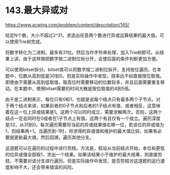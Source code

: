 143.最大异或对
===
https://www.acwing.com/problem/content/description/145/

给定N个数，大小不超过2^31，求选出任意两个数进行异或运算结果的最大值。可以使用Trie树完成。

将数字转化为二进制，最多有31位。然后当作字符串处理，加入Trie树即可。从结果上讲，由于这样做把数字按二进制位拆分开，会使后面的条件判断更加方便。

可以使用bitset拆分。bitset类可以将数字按二进制位拆开，支持按位遍历。在本题中，位数从高到低是30到0。但是实际操作中发现，效率远不如直接按位取值。即使由于需要从高到低取值，取高位时需要移动的位数较多，并且后面需要重复移动。在本题中，使用bitset需要的时间大概是按位取值的4到5倍。

由于是二进制表示，每位只有0和1，也就是说每个结点只有最多两个子节点。对于两个结点来讲，如果前者的0子节点和后者的1子结点有值，或者相反，这意味着在这一位上异或结果是1。这两个可以同时成立，需要求解两次。否则，这两个结点一定会同时在0或者在1子节点上有值。这两个有且仅有一个成立。遍历深度是32，从31到0。每次遍历需要将当前的异或结果值右移一位，若该位的异或值为1，则结果再+1。当遍历到-1时，将求得的异或值和维护的最大值比较，如果有必要就更新最大值。然后回溯，遍历其他分支。

这道题可以在遍历的过程中进行剪枝。方法是，假设从当前结点开始，本位和更低的位异或值全部取1，求出一个结果。如果该结果小于维护的最大结果，则直接剪枝，不需要对该分支进行遍历。但是实际操作中发现，是否剪枝对这道题的运行速度影响不大，还会带来错误的风险。

